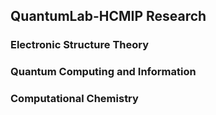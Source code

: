 ## QuantumLab-HCMIP Research
### **Electronic Structure Theory**
### **Quantum Computing and Information**
### **Computational Chemistry**
